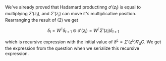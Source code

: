 We've already proved that Hadamard productinng $`\sigma ' (z_l)`$ is equal to multiplying $`\Sigma ' (z_l)`$, and $`\Sigma ' (z_l)`$ can move it's multiplicative position. Rearranging the result of (2) we get

```math
\delta_l = W^\intercal \delta_{l+1} \odot \sigma ' (z_l) = W^\intercal \Sigma ' (z_l) \delta_{l+1}
```

which is recursive expression with the initial value of $`\delta^L = \Sigma'(z^L) \nabla_a C`$. We get the expression from the question when we serialize this recursive expression.